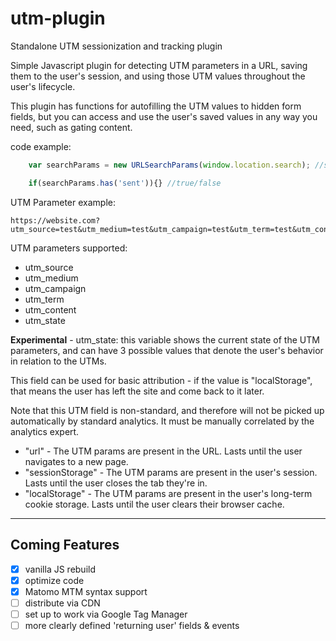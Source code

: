 # utm-plugin
Standalone UTM sessionization and tracking plugin

Simple Javascript plugin for detecting UTM parameters in a URL, saving them to the user's session, and using those UTM values throughout the user's lifecycle.

This plugin has functions for autofilling the UTM values to hidden form fields, but you can access and use the user's saved values in any way you need, such as gating content.

code example:
```javascript
	var searchParams = new URLSearchParams(window.location.search); //store as var

	if(searchParams.has('sent')){} //true/false
```

UTM Parameter example:
```
https://website.com?utm_source=test&utm_medium=test&utm_campaign=test&utm_term=test&utm_content=test
```

UTM parameters supported:
- utm_source
- utm_medium
- utm_campaign
- utm_term
- utm_content
- utm_state

**Experimental** - utm_state: this variable shows the current state of the UTM parameters, and can have 3 possible values that denote the user's behavior in relation to the UTMs.

This field can be used for basic attribution - if the value is "localStorage", that means the user has left the site and come back to it later.   

Note that this UTM field is non-standard, and therefore will not be picked up automatically by standard analytics.  It must be manually correlated by the analytics expert.

- "url" - The UTM params are present in the URL.  Lasts until the user navigates to a new page.
- "sessionStorage" - The UTM params are present in the user's session.  Lasts until the user closes the tab they're in.
- "localStorage" - The UTM params are present in the user's long-term cookie storage.  Lasts until the user clears their browser cache.


---

## Coming Features
- [x] vanilla JS rebuild
- [x] optimize code
- [x] Matomo MTM syntax support
- [ ] distribute via CDN
- [ ] set up to work via Google Tag Manager
- [ ] more clearly defined 'returning user' fields & events